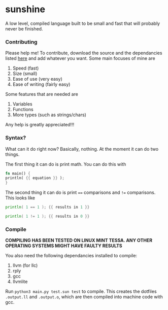 # sunshine
A low level, compiled language built to be small and fast that will probably never be finished.

### Contributing
Please help me! To contribute, download the source and the dependancies listed [here](#compile) and add whatever you want. Some main focuses of mine are
1. Speed (fast)
2. Size (small)
3. Ease of use (very easy)
4. Ease of writing (fairly easy)

Some features that are needed are
1. Variables
2. Functions
3. More types (such as strings/chars)

Any help is greatly appreciated!!!

### Syntax?
What can it do right now?
Basically, nothing. At the moment it can do two things.

The first thing it can do is print math. You can do this with
```rust
fn main() {
println( {{ equation }} );
}
```

The second thing it can do is print `==` comparisons and `!=` comparisons. This looks like
```go
println( 1 == 1 ); {{ results in 1 }}
```
```go
println( 1 != 1 ); {{ results in 0 }}
```

### Compile
**COMPILING HAS BEEN TESTED ON LINUX MINT TESSA. ANY OTHER OPERATING SYSTEMS MIGHT HAVE FAULTY RESULTS**

You also need the following dependancies installed to compile:
1. llvm (for llc)
2. rply
3. gcc
4. llvmlite

Run `python3 main.py test.sun test` to compile. This creates the dotfiles `.output.ll` and `.output.o`, which are then compiled into machine code with gcc.
